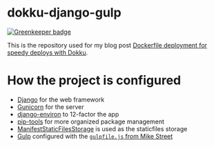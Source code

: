 # dokku-django-gulp

[![Greenkeeper badge](https://badges.greenkeeper.io/sethbergman/dokku-django-gulp.svg)](https://greenkeeper.io/)

This is the repository used for my blog post [Dockerfile deployment for speedy deploys with Dokku].

# How the project is configured

* [Django] for the web framework
* [Gunicorn] for the server
* [django-environ] to 12-factor the app
* [pip-tools] for more organized package management
* [ManifestStaticFilesStorage] is used as the staticfiles storage
* [Gulp] configured with the [`gulpfile.js` from Mike Street]

[Dockerfile deployment for speedy deploys with Dokku]:http://mitchel.me/2015/using-dockerfiles-for-speedier-deploys-with-dokku/
[Django]:http://djangoproject.com/
[Gunicorn]:http://gunicorn.org/
[django-environ]:https://github.com/joke2k/django-environ
[pip-tools]:https://github.com/nvie/pip-tools
[ManifestStaticFilesStorage]:https://docs.djangoproject.com/en/1.8/ref/contrib/staticfiles/#manifeststaticfilesstorage
[Gulp]:http://gulpjs.com/
[`gulpfile.js` from Mike Street]:http://www.mikestreety.co.uk/blog/a-simple-sass-compilation-gulpfilejs
